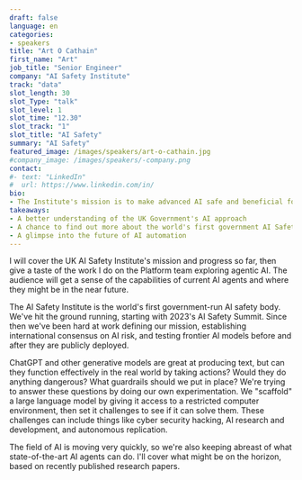 ```yaml
---
draft: false
language: en
categories:
- speakers
title: "Art O Cathain"
first_name: "Art"
job_title: "Senior Engineer"
company: "AI Safety Institute"
track: "data"
slot_length: 30
slot_Type: "talk"
slot_level: 1
slot_time: "12.30"
slot_track: "1"
slot_title: "AI Safety"
summary: "AI Safety"
featured_image: /images/speakers/art-o-cathain.jpg
#company_image: /images/speakers/-company.png
contact:
#- text: "LinkedIn"
#  url: https://www.linkedin.com/in/
bio:
- The Institute's mission is to make advanced AI safe and beneficial for Britain and the world. Art works on the Platform team, providing support to their researchers. His current focus is exploring the capabilities of autonomous AI agents.
takeaways:
- A better understanding of the UK Government's AI approach
- A chance to find out more about the world's first government AI Safety Institute
- A glimpse into the future of AI automation
---
```


I will cover the UK AI Safety Institute's mission and progress so far, then give a taste of the work I do on the Platform team exploring agentic AI. The audience will get a sense of the capabilities of current AI agents and where they might be in the near future.
 
The AI Safety Institute is the world's first government-run AI safety body. We've hit the ground running, starting with 2023's AI Safety Summit. Since then we've been hard at work defining our mission, establishing international consensus on AI risk, and testing frontier AI models before and after they are publicly deployed.

ChatGPT and other generative models are great at producing text, but can they function effectively in the real world by taking actions? Would they do anything dangerous? What guardrails should we put in place? We're trying to answer these questions by doing our own experimentation. We "scaffold" a large language model by giving it access to a restricted computer environment, then set it challenges to see if it can solve them. These challenges can include things like cyber security hacking, AI research and development, and autonomous replication.

The field of AI is moving very quickly, so we're also keeping abreast of what state-of-the-art AI agents can do. I'll cover what might be on the horizon, based on recently published research papers.
